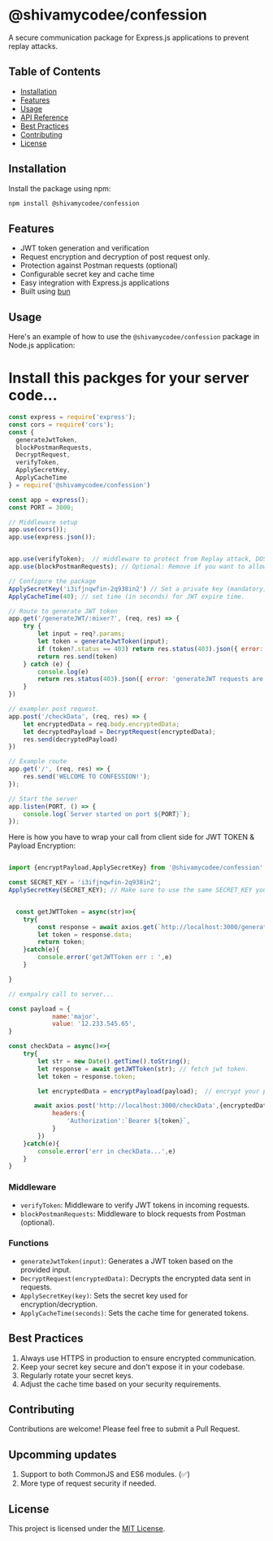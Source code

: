 # @shivamycodee/confession

A secure communication package for Express.js applications to prevent replay attacks.

## Table of Contents

- [Installation](#installation)
- [Features](#features)
- [Usage](#usage)
- [API Reference](#api-reference)
- [Best Practices](#best-practices)
- [Contributing](#contributing)
- [License](#license)

## Installation

Install the package using npm:

```bash
npm install @shivamycodee/confession
```

## Features

- JWT token generation and verification
- Request encryption and decryption of post request only.
- Protection against Postman requests (optional)
- Configurable secret key and cache time
- Easy integration with Express.js applications
- Built using [bun](https://bun.sh/)

## Usage

Here's an example of how to use the `@shivamycodee/confession` package in Node.js application:

# Install this packges for your server code...

```javascript
const express = require('express');
const cors = require('cors');
const { 
  generateJwtToken,
  blockPostmanRequests,
  DecryptRequest,
  verifyToken,
  ApplySecretKey,
  ApplyCacheTime
} = require('@shivamycodee/confession')

const app = express();
const PORT = 3000;

// Middleware setup
app.use(cors());
app.use(express.json()); 


app.use(verifyToken);  // middleware to protect from Replay attack, DOS and DDOS attack.
app.use(blockPostmanRequests); // Optional: Remove if you want to allow Postman requests

// Configure the package
ApplySecretKey('i3ifjnqwfin-2q938in2') // Set a private key (mandatory)
ApplyCacheTime(40); // set time (in seconds) for JWT expire time.

// Route to generate JWT token
app.get('/generateJWT/:mixer?', (req, res) => {
    try {
        let input = req?.params;
        let token = generateJwtToken(input);
        if (token?.status == 403) return res.status(403).json({ error: token.message });
        return res.send(token)
    } catch (e) {
        console.log(e)
        return res.status(403).json({ error: 'generateJWT requests are not allowed' });
    }
})

// exampler post request.
app.post('/checkData', (req, res) => {
    let encryptedData = req.body.encryptedData;
    let decryptedPayload = DecryptRequest(encryptedData);
    res.send(decryptedPayload)
})

// Example route
app.get('/', (req, res) => {
    res.send('WELCOME TO CONFESSION!');
});

// Start the server
app.listen(PORT, () => {
    console.log(`Server started on port ${PORT}`);
});
```


Here is how you have to wrap your call from client side for JWT TOKEN & Payload Encryption:

```javascript

import {encryptPayload,ApplySecretKey} from '@shivamycodee/confession'

const SECRET_KEY = 'i3ifjnqwfin-2q938in2';
ApplySecretKey(SECRET_KEY); // Make sure to use the same SECRET_KEY you used on server side (Mandotary)


  const getJWTToken = async(str)=>{
    try{
        const response = await axios.get(`http://localhost:3000/generateJWT/${str}`);
        let token = response.data;
        return token;
    }catch(e){
        console.error('getJWTToken err : ',e)
    }

}

// exmpalry call to server...

const payload = {
            name:'major',
            value: '12.233.545.65',
}

const checkData = async()=>{
    try{
        let str = new Date().getTime().toString();
        let response = await getJWTToken(str); // fetch jwt token.
        let token = response.token;

        let encryptedData = encryptPayload(payload);  // encrypt your payload.

       await axios.post('http://localhost:3000/checkData',{encryptedData},{
            headers:{
                'Authorization':`Bearer ${token}`,
            }
        })
    }catch(e){
        console.error('err in checkData...',e)
    }
}


```
### Middleware

- `verifyToken`: Middleware to verify JWT tokens in incoming requests.
- `blockPostmanRequests`: Middleware to block requests from Postman (optional).

### Functions

- `generateJwtToken(input)`: Generates a JWT token based on the provided input.
- `DecryptRequest(encryptedData)`: Decrypts the encrypted data sent in requests.
- `ApplySecretKey(key)`: Sets the secret key used for encryption/decryption.
- `ApplyCacheTime(seconds)`: Sets the cache time for generated tokens.

## Best Practices

1. Always use HTTPS in production to ensure encrypted communication.
2. Keep your secret key secure and don't expose it in your codebase.
3. Regularly rotate your secret keys.
4. Adjust the cache time based on your security requirements.

## Contributing

Contributions are welcome! Please feel free to submit a Pull Request.

## Upcomming updates

1. Support to both CommonJS and ES6 modules. (✅)
2. More type of request security if needed.

## License

This project is licensed under the [MIT License](https://github.com/Shivamycodee/confession?tab=MIT-1-ov-file).